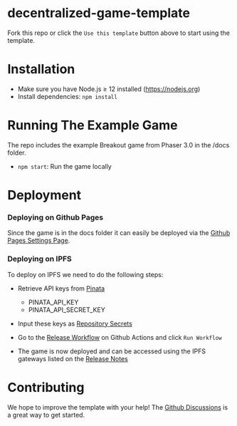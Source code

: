 # decentralized-game-template

Fork this repo or click the `Use this template` button above to start using the template.

<!-- [![Open in Gitpod!](https://gitpod.io/button/open-in-gitpod.svg)](https://gitpod.io/#https://github.com/alto-io/decentralized-game-template) -->

Installation
====

<!-- If you are using Gitpod, you can skip this section! Your environment is already set up 🎉 -->

  * Make sure you have Node.js ≥ 12 installed (https://nodejs.org)
  * Install dependencies: `npm install`

Running The Example Game
==============

The repo includes the example Breakout game from Phaser 3.0 in the /docs folder.

* `npm start`: Run the game locally

Deployment 
================

### Deploying on Github Pages

Since the game is in the docs folder it can easily be deployed via the <a href="../../settings/pages">Github Pages Settings Page</a>.

### Deploying on IPFS

To deploy on IPFS we need to do the following steps:

* Retrieve API keys from [Pinata](https://pinata.cloud/)

  * PINATA_API_KEY
  * PINATA_API_SECRET_KEY

* Input these keys as <a href="../../settings/secrets/actions">Repository Secrets</a>

* Go to the <a href="../../actions/workflows/release.yaml">Release Workflow</a> on Github Actions and click `Run Workflow`

* The game is now deployed and can be accessed using the IPFS gateways listed on the <a href="../../releases">Release Notes</a>


Contributing
=====================

We hope to improve the template with your help! The <a href="../../discussions">Github Discussions</a> is a great way to get started.

<!--

### Using A DNS




Using The Web 3 Wallet
========

-->